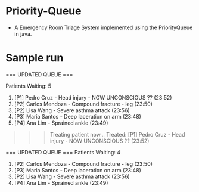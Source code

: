 # Priority-Queue

- A Emergency Room Triage System implemented using the PriorityQueue in java.

# Sample run

=== UPDATED QUEUE ===


Patients Waiting: 5

1. [P1] Pedro Cruz - Head injury - NOW UNCONSCIOUS ?? (23:52)
2. [P2] Carlos Mendoza - Compound fracture - leg (23:50)
3. [P2] Lisa Wang - Severe asthma attack (23:56)
4. [P3] Maria Santos - Deep laceration on arm (23:48)
5. [P4] Ana Lim - Sprained ankle (23:49)
>>> Treating patient now...
Treated: [P1] Pedro Cruz - Head injury - NOW UNCONSCIOUS ?? (23:52)

=== UPDATED QUEUE ===
Patients Waiting: 4

1. [P2] Carlos Mendoza - Compound fracture - leg (23:50)
2. [P3] Maria Santos - Deep laceration on arm (23:48)
3. [P2] Lisa Wang - Severe asthma attack (23:56)
4. [P4] Ana Lim - Sprained ankle (23:49)
